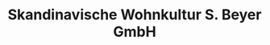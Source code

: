 ---
title: "Skandinavische Wohnkultur S. Beyer GmbH"
url: /hannover/skandinavische-wohnkultur-s-beyer-gmbh/
shop: Möbel
---